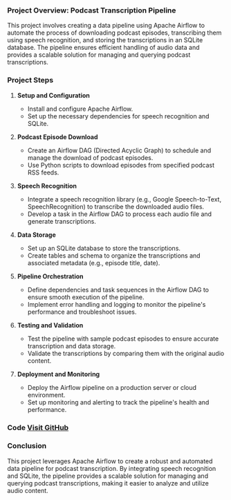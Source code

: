 ### Project Overview: Podcast Transcription Pipeline

This project involves creating a data pipeline using Apache Airflow to automate the process of downloading podcast episodes, transcribing them using speech recognition, and storing the transcriptions in an SQLite database. The pipeline ensures efficient handling of audio data and provides a scalable solution for managing and querying podcast transcriptions.

### Project Steps

1. **Setup and Configuration**
   - Install and configure Apache Airflow.
   - Set up the necessary dependencies for speech recognition and SQLite.

2. **Podcast Episode Download**
   - Create an Airflow DAG (Directed Acyclic Graph) to schedule and manage the download of podcast episodes.
   - Use Python scripts to download episodes from specified podcast RSS feeds.

3. **Speech Recognition**
   - Integrate a speech recognition library (e.g., Google Speech-to-Text, SpeechRecognition) to transcribe the downloaded audio files.
   - Develop a task in the Airflow DAG to process each audio file and generate transcriptions.

4. **Data Storage**
   - Set up an SQLite database to store the transcriptions.
   - Create tables and schema to organize the transcriptions and associated metadata (e.g., episode title, date).

5. **Pipeline Orchestration**
   - Define dependencies and task sequences in the Airflow DAG to ensure smooth execution of the pipeline.
   - Implement error handling and logging to monitor the pipeline's performance and troubleshoot issues.

6. **Testing and Validation**
   - Test the pipeline with sample podcast episodes to ensure accurate transcription and data storage.
   - Validate the transcriptions by comparing them with the original audio content.

7. **Deployment and Monitoring**
   - Deploy the Airflow pipeline on a production server or cloud environment.
   - Set up monitoring and alerting to track the pipeline's health and performance.

### Code <a href="[https://github.com](https://github.com/JayPurohit044/Airflow-Project)" target="_blank">Visit GitHub</a>

### Conclusion

This project leverages Apache Airflow to create a robust and automated data pipeline for podcast transcription. By integrating speech recognition and SQLite, the pipeline provides a scalable solution for managing and querying podcast transcriptions, making it easier to analyze and utilize audio content.
